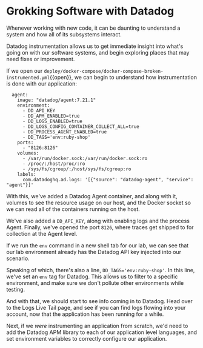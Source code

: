 # Grokking Software with Datadog

Whenever working with new code, it can be daunting to understand a system and how all of its subsystems interact.

Datadog instrumentation allows us to get immediate insight into what's going on with our software systems, and begin exploring places that may need fixes or improvement. 

If we open our `deploy/docker-compose/docker-compose-broken-instrumented.yml`{{open}}, we can begin to understand how instrumentation is done with our application:

```
  agent:
    image: "datadog/agent:7.21.1"
    environment:
      - DD_API_KEY
      - DD_APM_ENABLED=true
      - DD_LOGS_ENABLED=true
      - DD_LOGS_CONFIG_CONTAINER_COLLECT_ALL=true
      - DD_PROCESS_AGENT_ENABLED=true
      - DD_TAGS='env:ruby-shop'
    ports:
      - "8126:8126"
    volumes:
      - /var/run/docker.sock:/var/run/docker.sock:ro
      - /proc/:/host/proc/:ro
      - /sys/fs/cgroup/:/host/sys/fs/cgroup:ro
    labels:
      com.datadoghq.ad.logs: '[{"source": "datadog-agent", "service": "agent"}]'
```

With this, we've added a Datadog Agent container, and along with it, volumes to see the resource usage on our host, and the Docker socket so we can read all of the containers running on the host.

We've also added a `DD_API_KEY`, along with enabling logs and the process Agent. Finally, we've opened the port `8126`, where traces get shipped to for collection at the Agent level.

If we run the `env` command in a new shell tab for our lab, we can see that our lab environment already has the Datadog API key injected into our scenario.

Speaking of which, there's also a line, `DD_TAGS='env:ruby-shop'`. In this line, we've set an `env` tag for Datadog. This allows us to filter to a specific environment, and make sure we don't pollute other environments while testing.

And with that, we should start to see info coming in to Datadog. Head over to the Logs Live Tail page, and see if you can find logs flowing into your account, now that the application has been running for a while.

Next, if we _were_ instrumenting an application from scratch, we'd need to add the Datadog APM library to each of our application level languages, and set environment variables to correctly configure our application.

